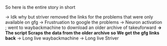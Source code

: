 So here is the entire story in short 

-> Idk why but striver removed the links for the problems that were only available on gfg
-> Frustruation to google the problems
-> Neuron activation ; went to waybackmachine to download an older archive of takeuforward 
**-> The script Scraps the data from the older archive so We get the gfg links back**
-> Long live waybackmachine 
-> Long live Striver
